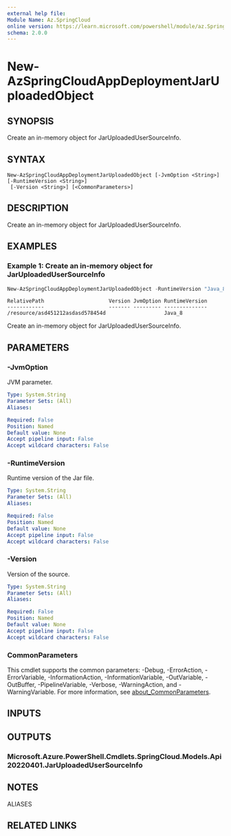 ```yaml
---
external help file:
Module Name: Az.SpringCloud
online version: https://learn.microsoft.com/powershell/module/az.SpringCloud/new-AzSpringCloudAppDeploymentJarUploadedObject
schema: 2.0.0
---
```


# New-AzSpringCloudAppDeploymentJarUploadedObject

## SYNOPSIS
Create an in-memory object for JarUploadedUserSourceInfo.

## SYNTAX

```
New-AzSpringCloudAppDeploymentJarUploadedObject [-JvmOption <String>] [-RuntimeVersion <String>]
 [-Version <String>] [<CommonParameters>]
```

## DESCRIPTION
Create an in-memory object for JarUploadedUserSourceInfo.

## EXAMPLES

### Example 1: Create an in-memory object for JarUploadedUserSourceInfo
```powershell
New-AzSpringCloudAppDeploymentJarUploadedObject -RuntimeVersion "Java_8"
```

```output
RelativePath                     Version JvmOption RuntimeVersion
------------                     ------- --------- --------------
/resource/asd451212asdasd578454d                   Java_8
```

Create an in-memory object for JarUploadedUserSourceInfo.

## PARAMETERS

### -JvmOption
JVM parameter.

```yaml
Type: System.String
Parameter Sets: (All)
Aliases:

Required: False
Position: Named
Default value: None
Accept pipeline input: False
Accept wildcard characters: False
```

### -RuntimeVersion
Runtime version of the Jar file.

```yaml
Type: System.String
Parameter Sets: (All)
Aliases:

Required: False
Position: Named
Default value: None
Accept pipeline input: False
Accept wildcard characters: False
```

### -Version
Version of the source.

```yaml
Type: System.String
Parameter Sets: (All)
Aliases:

Required: False
Position: Named
Default value: None
Accept pipeline input: False
Accept wildcard characters: False
```

### CommonParameters
This cmdlet supports the common parameters: -Debug, -ErrorAction, -ErrorVariable, -InformationAction, -InformationVariable, -OutVariable, -OutBuffer, -PipelineVariable, -Verbose, -WarningAction, and -WarningVariable. For more information, see [about_CommonParameters](http://go.microsoft.com/fwlink/?LinkID=113216).

## INPUTS

## OUTPUTS

### Microsoft.Azure.PowerShell.Cmdlets.SpringCloud.Models.Api20220401.JarUploadedUserSourceInfo

## NOTES

ALIASES

## RELATED LINKS


